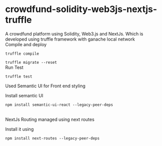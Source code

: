 # crowdfund-solidity-web3js-nextjs-truffle
A crowdfund platform using Solidity, Web3.js and NextJs. 
Which is developed using truffle framework with ganache local network
<br />
Compile and deploy 

```truffle compile```

```truffle migrate --reset```
<br />
Run Test 

```truffle test```
<br />

Used Semantic UI for Front end styling 

Install semantic UI

```npm install semantic-ui-react --legacy-peer-deps```

<br />
NextJs Routing managed using next routes

Install it using

```npm install next-routes --legacy-peer-deps```


